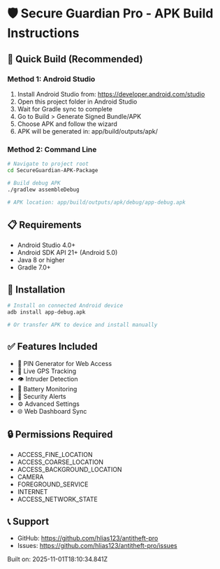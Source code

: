 # 🛡️ Secure Guardian Pro - APK Build Instructions

## 📱 Quick Build (Recommended)

### Method 1: Android Studio
1. Install Android Studio from: https://developer.android.com/studio
2. Open this project folder in Android Studio
3. Wait for Gradle sync to complete
4. Go to Build > Generate Signed Bundle/APK
5. Choose APK and follow the wizard
6. APK will be generated in: app/build/outputs/apk/

### Method 2: Command Line
```bash
# Navigate to project root
cd SecureGuardian-APK-Package

# Build debug APK
./gradlew assembleDebug

# APK location: app/build/outputs/apk/debug/app-debug.apk
```

## 📋 Requirements
- Android Studio 4.0+
- Android SDK API 21+ (Android 5.0)
- Java 8 or higher
- Gradle 7.0+

## 🚀 Installation
```bash
# Install on connected Android device
adb install app-debug.apk

# Or transfer APK to device and install manually
```

## ✅ Features Included
- 🔑 PIN Generator for Web Access
- 📍 Live GPS Tracking
- 👁️ Intruder Detection
- 🔋 Battery Monitoring
- 🚨 Security Alerts
- ⚙️ Advanced Settings
- 🌐 Web Dashboard Sync

## 🔒 Permissions Required
- ACCESS_FINE_LOCATION
- ACCESS_COARSE_LOCATION
- ACCESS_BACKGROUND_LOCATION
- CAMERA
- FOREGROUND_SERVICE
- INTERNET
- ACCESS_NETWORK_STATE

## 📞 Support
- GitHub: https://github.com/hlias123/antitheft-pro
- Issues: https://github.com/hlias123/antitheft-pro/issues

Built on: 2025-11-01T18:10:34.841Z
